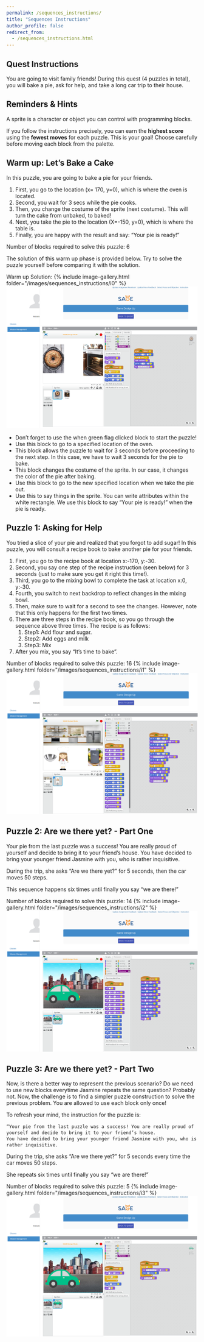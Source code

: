 ```yaml
---
permalink: /sequences_instructions/
title: "Sequences Instructions"
author_profile: false
redirect_from: 
  - /sequences_instructions.html
---
```

Quest Instructions
------
You are going to visit family friends! During this quest (4 puzzles in total), you will  bake a pie, ask for help, and take a long car trip to their house.

Reminders & Hints
------
A sprite is a character or object you can control with programming blocks.

If you follow the instructions precisely, you can earn the **highest score** using the **fewest moves** for each puzzle. This is your goal!  Choose carefully before moving each block from the palette.

Warm up: Let’s Bake a Cake
------
In this puzzle, you are going to bake a pie for your friends.

1. First, you go to the location (x= 170, y=0), which is where the oven is located.
1. Second, you wait for 3 secs while the pie cooks.
1. Then, you change the costume of the sprite (next costume). This will turn the cake from unbaked, to baked!
1. Next, you take the pie to the location (X=-150, y=0), which is where the table is.
1. Finally, you are happy with the result and say: “Your pie is ready!”

Number of blocks required to solve this puzzle: 6

The solution of this warm up phase is provided below. Try to solve the puzzle yourself before comparing it with the solution.

Warm up Solution:
{% include image-gallery.html folder="/images/sequences_instructions/i0" %}
![](/images/sequences_instructions/i0/fs1_c1_i0.png)
* Don’t forget to use the when green flag clicked block to start the puzzle!
* Use this block to go to a specified location of the oven.
* This block allows the puzzle to wait for 3 seconds before proceeding to the next step. In this case, we have to wait 3 seconds for the pie to bake.
* This block changes the costume of the sprite. In our case, it changes the color of the pie after baking.
* Use this block to go to the new specified location when we take the pie out.
* Use this to say things in the sprite. You can write attributes within the white rectangle. We use this block to say “Your pie is ready!” when the pie is ready.

Puzzle 1: Asking for Help
------
You tried a slice of your pie and realized that you forgot to add sugar! In this puzzle, you will consult a recipe book to bake another pie for your friends.

1. First, you go to the recipe book at location x:-170, y:-30.
1. Second, you say one step of the recipe instruction (seen below) for 3 seconds (just to make sure you get it right this time!).
1. Third, you go to the mixing bowl to complete the task at location x:0, y:-30.
1. Fourth, you switch to next backdrop to reflect changes in the mixing bowl.
1. Then, make sure to wait for a second to see the changes. However, note that this only happens for the first two times.
1. There are three steps in the recipe book, so you go through the sequence above three times.
    The recipe is as follows:
    1. Step1: Add flour and sugar.
    1. Step2: Add eggs and milk
    1. Step3: Mix
1. After you mix, you say “It’s time to bake”.

Number of blocks required to solve this puzzle: 16
{% include image-gallery.html folder="/images/sequences_instructions/i1" %}
![](/images/sequences_instructions/i1/fs1_c1_i1.png)

Puzzle 2: Are we there yet? - Part One
------
Your pie from the last puzzle was a success! You are really proud of yourself and decide to bring it to your friend’s house. You have decided to bring your younger friend Jasmine with you, who is rather inquisitive.

During the trip, she asks “Are we there yet?” for 5 seconds, then the car moves 50 steps.

This sequence happens six times until finally you say “we are there!”

Number of blocks required to solve this puzzle: 14
{% include image-gallery.html folder="/images/sequences_instructions/i2" %}
![](/images/sequences_instructions/i2/fs1_c1_i2.png)

Puzzle 3: Are we there yet? - Part Two
------
Now, is there a better way to represent the previous scenario? Do we need to use new blocks everytime Jasmine repeats the same question? Probably not. Now, the challenge is to find a simpler puzzle construction to solve the previous problem. You are allowed to use each block only once!

To refresh your mind, the instruction for the puzzle is:

    “Your pie from the last puzzle was a success! You are really proud of yourself and decide to bring it to your friend’s house.
    You have decided to bring your younger friend Jasmine with you, who is rather inquisitive.

During the trip, she asks “Are we there yet?” for 5 seconds every time the car moves 50 steps.

She repeats six times until finally you say “we are there!”

Number of blocks required to solve this puzzle: 5
{% include image-gallery.html folder="/images/sequences_instructions/i3" %}
![](/images/sequences_instructions/i3/fs1_c1_i3.png)